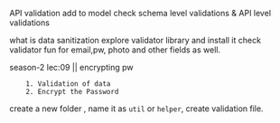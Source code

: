 API validation add to model
check schema level validations & API level validations

what is data sanitization
explore validator library and install it
check validator fun for email,pw, photo and other fields as well.

season-2 lec:09 ||  encrypting pw

        1. Validation of data
        2. Encrypt the Password

create a new folder , name it as `util` or `helper`, create validation file.

